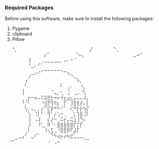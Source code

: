 ### Required Packages

Before using this software, make sure to install the following packages:

1. Pygame
2. clipboard
3. Pillow

⠀⠀⠘⡀⠀⠀⠀⠀⠀⠀⠀⠀⠀⠀⠀⠀⠀⠀⠀⠀⠀⠀⠀⠀⠀⠀⡜⠀⠀⠀
⠀⠀⠀⠑⡀⠀⠀⠀⠀⠀ ⠀⠀⠀⠀⠀⠀⠀⠀⠀⠀⠀⠀⡔⠁⠀⠀⠀
⠀⠀⠀⠀⠈⠢⢄⠀⠀⠀⠀⠀⠀⠀⠀⠀⠀⠀⠀⠀⠀⠀⣀⠴⠊⠀⠀⠀⠀⠀
⠀⠀⠀⠀⠀⠀⠀⢸⠀⠀⠀⢀⣀⣀⣀⣀⣀⡀⠤⠄⠒⠈⠀⠀⠀⠀⠀⠀⠀⠀
⠀⠀⠀⠀⠀⠀⠀⠘⣀⠄⠊⠁⠀⠀⠀⠀⠀⠀⠀⠀⠀⠀⠀⠀⠀⠀⠀⠀⠀⠀
⠀⠀⠀⠀⠀⠀⠀⠀⠀⢀⡠⠔⠒⠒⠒⠒⠒⠢⠤⣀⠀⠀⠀⠀⠀⠀⠀⠀⠀⠀
⠀⠀⠀⠀⠀⠀⠀⡰⠉⠁⠀⠀⠀⠀⠀⠀⠀⠀⠀⠈⠑⢄⡀⠀⠀⠀⠀⠀⠀⠀
⠀⠀⠀⠀⠀⠀⡸⠀⠀⠀⠀⠀⠀⠀⠀⠀⠀⡀⠀⠀⠀⠀⠙⠄⠀⠀⠀⠀⠀⠀
⠀⠀⠀⠀⠀⢀⠁⠀⠀⠀⠀⠀⠀⠀⠀⠀⠀⠃⠀⢠⠂⠀⠀⠘⡄⠀⠀⠀⠀⠀
⠀⠀⠀⠀⠀⢸⠀⠀⠀⠀⠀⠀⠀⠀⠈⢤⡀⢂⠀⢨⠀⢀⡠⠈⢣⠀⠀⠀⠀⠀
⠀⠀⠀⠀⠀⢀⢀⡖⠒⠶⠤⠭⢽⣟⣗⠲⠖⠺⣖⣴⣆⡤⠤⠤⠼⡄⠀⠀⠀⠀
⠀⠀⠀⠀⠀⠘⡈⠃⠀⠀⠀⠘⣺⡟⢻⠻⡆⠀⡏⠀⡸⣿⢿⢞⠄⡇⠀⠀⠀⠀
⠀⠀⠀⠀⠀⠀⢣⡀⠤⡀⡀⡔⠉⣏⡿⠛⠓⠊⠁⠀⢎⠛⡗⡗⢳⡏⠀⠀⠀⠀
⠀⠀⠀⠀⠀⠀⠀⢱⠀⠨⡇⠃⠀⢻⠁⡔⢡⠒⢀⠀⠀⡅⢹⣿⢨⠇⠀⠀⠀⠀
⠀⠀⠀⠀⠀⠀⠀⢸⠀⠠⢼⠀⠀⡎⡜⠒⢀⠭⡖⡤⢭⣱⢸⢙⠆⠀⠀⠀⠀⠀
⠀⠀⠀⠀⠀⠀⠀⡸⠀⠀⠸⢁⡀⠿⠈⠂⣿⣿⣿⣿⣿⡏⡍⡏⠀⠀⠀⠀⠀⠀
⠀⠀⠀⠀⠀⠀⢀⠇⠀⠀⠀⠀⠸⢢⣫⢀⠘⣿⣿⡿⠏⣼⡏⠀⠀⠀⠀⠀⠀⠀
⠀⠀⠀⠀⣀⣠⠊⠀⣀⠎⠁⠀⠀⠀⠙⠳⢴⡦⡴⢶⣞⣁⣀⣀⡀⠀⠀⠀⠀⠀
⠀⠐⠒⠉⠀⠀⠀⠀⠀⠀⠀⠀⠀⠠⠀⢀⠤⠀⠀⠀⠀⠀⠀⠀⠈⠉⠀⠀⠀
